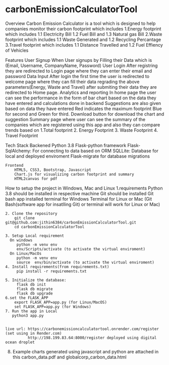 # carbonEmissionCalculatorTool

Overview
    Carbon Emission Calculator is a tool which is designed to help companies monitor their carbon footprint which includes
    1.Energy footprint which includes 1.1 Electricity Bill 1.2 Fuel Bill and 1.3 Natural gas Bill
    2.Waste footprint which includes 1.1 Waste Generated  and 1.2 Recycling Percantage
    3.Travel footprint which includes 1.1 Distance Travelled  and 1.2 Fuel Effiency of Vehicles

Features
    User Signup
    When User signups by Filling their Data which is (Email, Username, CompanyName, Password)
    User Login
    After registring they are redirected to Login page where they can enter their email and password
    Data Input
    After login the first time the user is redirected to welcome page where they can fill their data regrading the above parameters(Energy, Waste and Travel) after submiting their data they are redirected to Home page.
    Analytics and reporting 
    In home page the user can see the performance in the form of bar chart based on the data they have entered and calculations done in backend
    Suggestions are also given based on data they have entered Red indicates the maximum footprint Blue for second and Green for third.
    Download button for download the chart and suggestion
    Summary page where user can see the summary of the companies which are registered using this app and also they can compare trends based on 1.Total footprint 2. Energy Footprint 3. Waste Footprint 4. Travel Footprint


Tech Stack
    Backened
        Python 3.8
        Flask-python framework
        Flask-SqlAlchemy: For connecting to data based on ORM
        SQLLite: Database for local and deployed enviroment
        Flask-migrate for database migrations
    
    Frontend
        HTML5, CSS3, Bootstrap, Javascript
        Chart.js for visualizing carbon footprint and summary
        HTML2canvas for pdf 

How to setup the project in Windows, Mac and Linux
   1.requirements 
     Python 3.8 should be installed in respective machine
     Git should be installed
     Git bash app installed  terminal for Windows 
     Terminal for Linux or Mac
     (Git Bash(software app for insatlling Git) or terminal will work for Linux or Mac)
    
    2. Clone the repository 
        git clone  git@github.com:jithin6384/carbonEmissionCalculatorTool.git
        cd carbonEmissionCalculatorTool

    3. Setup Local requirement
      On windows
         python -m venv env
         env/Scripts/activate (to activate the virtual enviroment)
      On Linux/MacOs
         python -m venv env
         source  env/bin/activate (to activate the virtual enviroment)
    4. Install requirements(from requirements.txt)
         pip install -r requirements.txt
    
    5. Initialize the database:
         flask db init
         flask db migrate
         flask db upgrade
    6.set the FLASK_APP 
        export FLASK_APP=app.py (for Linux/MacOS)
        set FLASK_APP=app.py (for Windows)
    7. Run the app in Local
       python3 app.py


    live url: https://carbonemissioncalculatortool.onrender.com/register (set using in Render.com)
              http://198.199.83.64:8000/register deployed using digital ocean droplet 
 8. Example charts generated using javascript and python are attached in this carbon_data.pdf and globalcorp_carbon_data.html